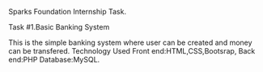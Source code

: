 Sparks Foundation Internship Task.

Task #1.Basic Banking System

This is the simple banking system where user can be created and money can be transfered.
Technology Used 
Front end:HTML,CSS,Bootsrap,
Back end:PHP
Database:MySQL.






